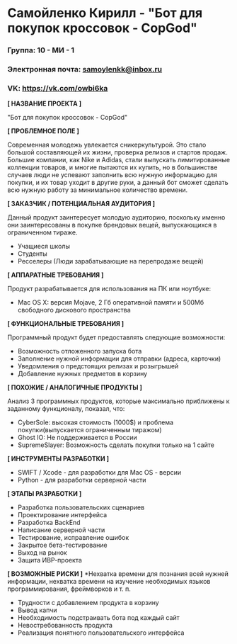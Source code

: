 # Самойленко  Кирилл - "Бот для покупок кроссовок - CopGod"

### Группа: 10 - МИ - 1
### Электронная почта: samoylenkk@inbox.ru
### VK: https://vk.com/owbi6ka

**[ НАЗВАНИЕ ПРОЕКТА ]**

"Бот для покупок кроссовок - CopGod"

**[ ПРОБЛЕМНОЕ ПОЛЕ ]**

Современная молодежь увлекается сникеркультурой. Это стало большой составляющей их жизни, проверка релизов и стартов продаж. 
Большие компании, как Nike и Adidas, стали выпускать лимитированные коллекции товаров, и многие пытаются их купить,
но в большинстве случаев люди не успевают заполнить всю нужную информацию для покупки, и их товар уходит в другие руки,
а данный бот сможет сделать всю нужную работу за минимальное количество времени.

**[ ЗАКАЗЧИК / ПОТЕНЦИАЛЬНАЯ АУДИТОРИЯ ]**

Данный продукт заинтересует молодую аудиторию, поскольку именно они заинтересованы в покупке брендовых вещей,
выпускающихся в ограниченном тираже.

* Учащиеся школы
* Студенты
* Ресселеры (Люди зарабатывающие 
на перепродаже вещей)

**[ АППАРАТНЫЕ ТРЕБОВАНИЯ ]** 

Продукт разрабатывается для использования на ПК или ноутбуке:

* Mac OS X: версия Mojave, 2 Гб оперативной памяти и 500Мб свободного дискового пространства

**[ ФУНКЦИОНАЛЬНЫЕ ТРЕБОВАНИЯ ]**

Программный продукт будет предоставлять следующие возможности:
* Возможность отложенного запуска бота
* Заполнение нужной информации для отправки (адреса, карточки)
* Уведомления о предстоящих релизах и розыгрышей 
* Добавление нужных предметов в корзину

**[ ПОХОЖИЕ / АНАЛОГИЧНЫЕ ПРОДУКТЫ ]**

Анализ 3 программных продуктов, которые максимально приближены к заданному функционалу, показал, что:
* СyberSole: высокая стоимость (1000$) и проблема покупки(выпускается ограниченным тиражом)
* Ghost IO: Не поддерживается в России
* SupremeSlayer: Возможность сделать покупки только на 1 сайте

**[ ИНСТРУМЕНТЫ РАЗРАБОТКИ ]**

* SWIFT / Xcode - для разработки для Mac OS - версии
* Python - для разработки серверной части

**[ ЭТАПЫ РАЗРАБОТКИ ]**
*	Разработка пользовательских сценариев
*	Проектирование интерфейса
* Разработка BackEnd
* Написание серверной части
* Тестирование, исправление ошибок
* Закрытое бета-тестирование
* Выход на рынок
* Защита ИВР-проекта

**[ ВОЗМОЖНЫЕ РИСКИ ]**
*Нехватка времени для познания всей нужней информации,
нехватка времени на изучение необходимых языков программирования, фреймворков и т. п.
* Трудности с добавлением продукта в корзину
* Вывод капчи
* Необходимость подстраивать бота под каждый сайт
* Невостребованность продукта
* Реализация понятного пользовательского интерфейса
